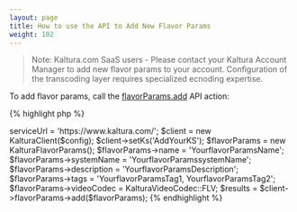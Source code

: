 ```yaml
---
layout: page
title: How to use the API to Add New Flavor Params
weight: 102
---
```


> Note: Kaltura.com SaaS users - Please contact your Kaltura Account Manager to add new flavor params to your account. Configuration of the transcoding layer requires specialized ecnoding expertise.
 

To add flavor params, call the [flavorParams.add](https://developer.kaltura.com/api-docs/#/flavorParams.add) API action:

{% highlight php %}
<?php
require_once('lib/KalturaClient.php');
$config = new KalturaConfiguration($partnerId);
$config->serviceUrl = 'https://www.kaltura.com/';
$client = new KalturaClient($config);
$client->setKs('AddYourKS');
$flavorParams = new KalturaFlavorParams();
$flavorParams->name = 'YourflavorParamsName';
$flavorParams->systemName = 'YourflavorParamssystemName';
$flavorParams->description = 'YourflavorParamsDescription';
$flavorParams->tags = 'YourflavorParamsTag1, YourflavorParamsTag2';
$flavorParams->videoCodec = KalturaVideoCodec::FLV;
$results = $client->flavorParams-&gt;add($flavorParams);

{% endhighlight %}
